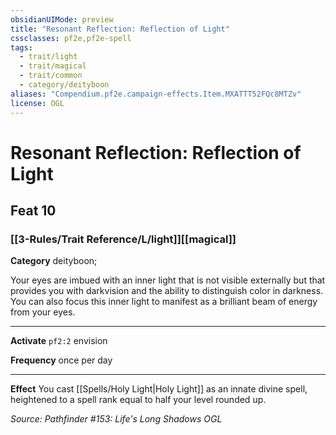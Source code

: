 ```yaml
---
obsidianUIMode: preview
title: "Resonant Reflection: Reflection of Light"
cssclasses: pf2e,pf2e-spell
tags:
  - trait/light
  - trait/magical
  - trait/common
  - category/deityboon
aliases: "Compendium.pf2e.campaign-effects.Item.MXATTT52FQc8MTZv"
license: OGL
---
```

# Resonant Reflection: Reflection of Light
## Feat 10
### [[3-Rules/Trait Reference/L/light]][[magical]]

**Category** deityboon; 




Your eyes are imbued with an inner light that is not visible externally but that provides you with darkvision and the ability to distinguish color in darkness. You can also focus this inner light to manifest as a brilliant beam of energy from your eyes.

* * *

**Activate** `pf2:2` envision

**Frequency** once per day

* * *

**Effect** You cast [[Spells/Holy Light|Holy Light]] as an innate divine spell, heightened to a spell rank equal to half your level rounded up.

*Source: Pathfinder #153: Life's Long Shadows*
*OGL*